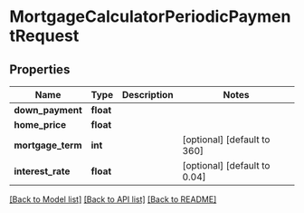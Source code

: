 # MortgageCalculatorPeriodicPaymentRequest

## Properties
Name | Type | Description | Notes
------------ | ------------- | ------------- | -------------
**down_payment** | **float** |  | 
**home_price** | **float** |  | 
**mortgage_term** | **int** |  | [optional] [default to 360]
**interest_rate** | **float** |  | [optional] [default to 0.04]

[[Back to Model list]](../README.md#documentation-for-models) [[Back to API list]](../README.md#documentation-for-api-endpoints) [[Back to README]](../README.md)


